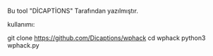 Bu tool "DİCAPTİONS" Tarafından yazılmıştır.

kullanımı:

git clone https://github.com/Dicaptions/wphack
cd wphack
python3 wphack.py
